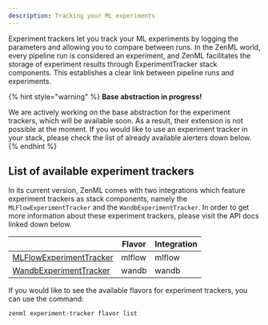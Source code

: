 ```yaml
---
description: Tracking your ML experiments  
---
```


Experiment trackers let you track your ML experiments by logging the parameters
and allowing you to compare between runs. In the ZenML world, every pipeline
run is considered an experiment, and ZenML facilitates the storage of experiment
results through ExperimentTracker stack components. This establishes a clear
link between pipeline runs and experiments.

{% hint style="warning" %}
**Base abstraction in progress!**

We are actively working on the base abstraction for the experiment trackers, 
which will be available soon. As a result, their extension is not possible at 
the moment. If you would like to use an experiment tracker in your stack, 
please check the list of already available alerters down below.
{% endhint %}

## List of available experiment trackers

In its current version, ZenML comes with two integrations which feature 
experiment trackers as stack components, namely the `MLFlowExperimentTracker`
and the `WandbExperimentTracker`. In order to get more information about these 
experiment trackers, please visit the API docs linked down below.

|                                                                                                                                                                                   | Flavor   | Integration |
|-----------------------------------------------------------------------------------------------------------------------------------------------------------------------------------|----------|-------------|
| [MLFlowExperimentTracker](https://apidocs.zenml.io/latest/api_docs/integrations/#zenml.integrations.mlflow.experiment_trackers.mlflow_experiment_tracker.MLFlowExperimentTracker) | mlflow   | mlflow      |
| [WandbExperimentTracker](https://apidocs.zenml.io/latest/api_docs/integrations/#zenml.integrations.wandb.experiment_trackers.wandb_experiment_tracker.WandbExperimentTracker)     | wandb    | wandb       |

If you would like to see the available flavors for experiment trackers, you can 
use the command:

```shell
zenml experiment-tracker flavor list
```
